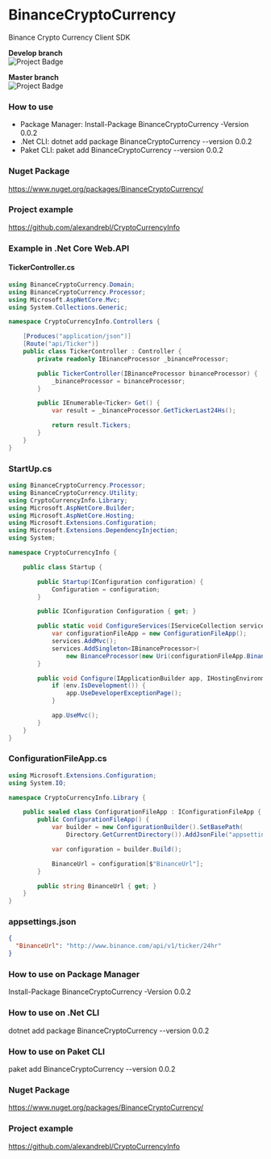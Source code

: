 # BinanceCryptoCurrency
Binance Crypto Currency Client SDK

<strong>Develop branch</strong><br />
<img src="https://ci.appveyor.com/api/projects/status/github/alexandrebl/BinanceCryptoCurrency?branch=develop&svg=true" alt="Project Badge" with="300">

<strong>Master branch</strong><br />
<img src="https://ci.appveyor.com/api/projects/status/github/alexandrebl/BinanceCryptoCurrency?branch=master&svg=true" alt="Project Badge" with="300">

### How to use
- Package Manager: Install-Package BinanceCryptoCurrency -Version 0.0.2
- .Net CLI: dotnet add package BinanceCryptoCurrency --version 0.0.2
- Paket CLI: paket add BinanceCryptoCurrency --version 0.0.2

### Nuget Package
https://www.nuget.org/packages/BinanceCryptoCurrency/

### Project example
https://github.com/alexandrebl/CryptoCurrencyInfo

### Example in .Net Core Web.API
#### TickerController.cs
```cs
using BinanceCryptoCurrency.Domain;
using BinanceCryptoCurrency.Processor;
using Microsoft.AspNetCore.Mvc;
using System.Collections.Generic;

namespace CryptoCurrencyInfo.Controllers {

    [Produces("application/json")]
    [Route("api/Ticker")]
    public class TickerController : Controller {
        private readonly IBinanceProcessor _binanceProcessor;

        public TickerController(IBinanceProcessor binanceProcessor) {
            _binanceProcessor = binanceProcessor;
        }

        public IEnumerable<Ticker> Get() {
            var result = _binanceProcessor.GetTickerLast24Hs();

            return result.Tickers;
        }
    }
}
```
### StartUp.cs
```cs
using BinanceCryptoCurrency.Processor;
using BinanceCryptoCurrency.Utility;
using CryptoCurrencyInfo.Library;
using Microsoft.AspNetCore.Builder;
using Microsoft.AspNetCore.Hosting;
using Microsoft.Extensions.Configuration;
using Microsoft.Extensions.DependencyInjection;
using System;

namespace CryptoCurrencyInfo {

    public class Startup {

        public Startup(IConfiguration configuration) {
            Configuration = configuration;
        }

        public IConfiguration Configuration { get; }

        public static void ConfigureServices(IServiceCollection services) {
            var configurationFileApp = new ConfigurationFileApp();
            services.AddMvc();
            services.AddSingleton<IBinanceProcessor>(
                new BinanceProcessor(new Uri(configurationFileApp.BinanceUrl), new Logger()));
        }

        public void Configure(IApplicationBuilder app, IHostingEnvironment env) {
            if (env.IsDevelopment()) {
                app.UseDeveloperExceptionPage();
            }

            app.UseMvc();
        }
    }
}
```

### ConfigurationFileApp.cs
```cs
using Microsoft.Extensions.Configuration;
using System.IO;

namespace CryptoCurrencyInfo.Library {

    public sealed class ConfigurationFileApp : IConfigurationFileApp {
        public ConfigurationFileApp() {
            var builder = new ConfigurationBuilder().SetBasePath(
                Directory.GetCurrentDirectory()).AddJsonFile("appsettings.json");

            var configuration = builder.Build();

            BinanceUrl = configuration[$"BinanceUrl"];
        }

        public string BinanceUrl { get; }
    }
}
```

### appsettings.json
```json
{
  "BinanceUrl": "http://www.binance.com/api/v1/ticker/24hr"
}
```

### How to use on Package Manager
Install-Package BinanceCryptoCurrency -Version 0.0.2

### How to use on .Net CLI
dotnet add package BinanceCryptoCurrency --version 0.0.2

### How to use on Paket CLI
paket add BinanceCryptoCurrency --version 0.0.2

### Nuget Package
https://www.nuget.org/packages/BinanceCryptoCurrency/

### Project example
https://github.com/alexandrebl/CryptoCurrencyInfo
